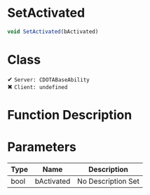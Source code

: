 # SetActivated
```js
void SetActivated(bActivated)
```
# Class
✔ `Server: CDOTABaseAbility`  
✖ `Client: undefined`  

# Function Description

# Parameters
Type|Name|Description
--|--|--
bool|bActivated|No Description Set
